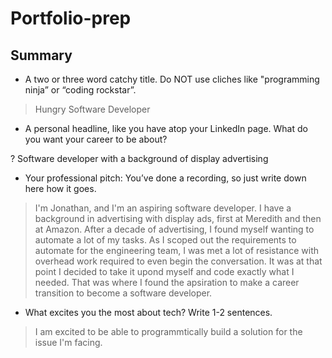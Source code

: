 # Portfolio-prep

## Summary

- A two or three word catchy title. Do NOT use cliches like  "programming ninja” or “coding rockstar”.

> Hungry Software Developer

- A personal headline, like you have atop your LinkedIn page. What do you want your career to be about?

? Software developer with a background of display advertising

- Your professional pitch: You’ve done a recording, so just write down here how it goes.

> I'm Jonathan, and I'm an aspiring software developer. I have a background in advertising with display ads, first at Meredith and then at Amazon. After a decade of advertising, I found myself wanting to automate a lot of my tasks. As I scoped out the requirements to automate for the engineering team, I was met a lot of resistance with overhead work required to even begin the conversation. It was at that point I decided to take it upond myself and code exactly what I needed. That was where I found the apsiration to make a career transition to become a software developer.

- What excites you the most about tech? Write 1-2 sentences.

> I am excited to be able to programmtically build a solution for the issue I'm facing.
